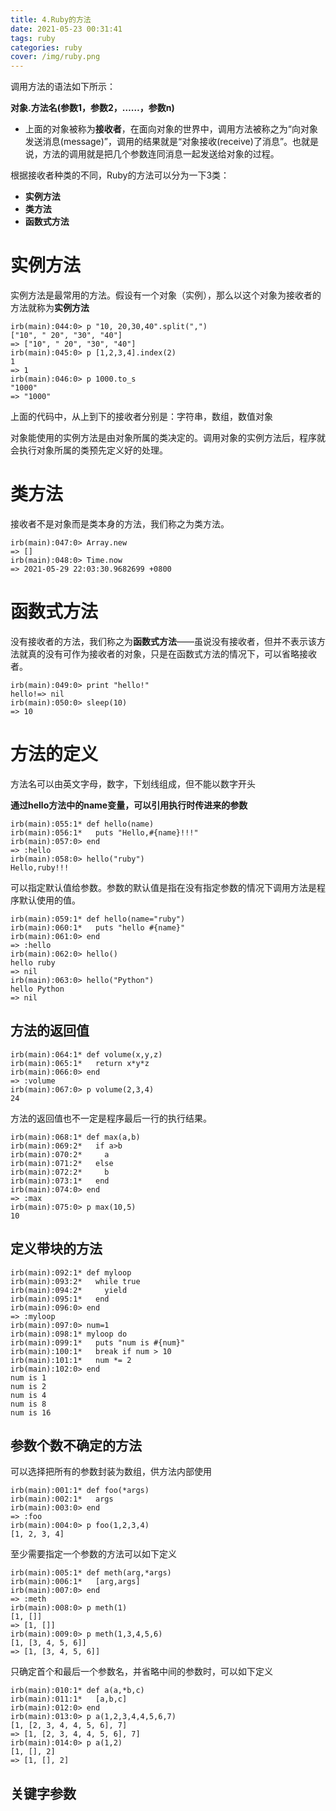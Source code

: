 ```yaml
---
title: 4.Ruby的方法
date: 2021-05-23 00:31:41
tags: ruby
categories: ruby
cover: /img/ruby.png
---
```


调用方法的语法如下所示：

**对象.方法名(参数1，参数2，……，参数n)**

- 上面的对象被称为**接收者**，在面向对象的世界中，调用方法被称之为“向对象发送消息(message)”，调用的结果就是“对象接收(receive)了消息”。也就是说，方法的调用就是把几个参数连同消息一起发送给对象的过程。

根据接收者种类的不同，Ruby的方法可以分为一下3类：

- **实例方法**
- **类方法**
- **函数式方法**

# 实例方法

实例方法是最常用的方法。假设有一个对象（实例），那么以这个对象为接收者的方法就称为**实例方法**

```shell
irb(main):044:0> p "10, 20,30,40".split(",")
["10", " 20", "30", "40"]
=> ["10", " 20", "30", "40"]
irb(main):045:0> p [1,2,3,4].index(2)
1
=> 1
irb(main):046:0> p 1000.to_s
"1000"
=> "1000"
```

上面的代码中，从上到下的接收者分别是：字符串，数组，数值对象

对象能使用的实例方法是由对象所属的类决定的。调用对象的实例方法后，程序就会执行对象所属的类预先定义好的处理。

# 类方法

接收者不是对象而是类本身的方法，我们称之为类方法。

```shell
irb(main):047:0> Array.new
=> []
irb(main):048:0> Time.now
=> 2021-05-29 22:03:30.9682699 +0800
```

# 函数式方法

没有接收者的方法，我们称之为**函数式方法**——虽说没有接收者，但并不表示该方法就真的没有可作为接收者的对象，只是在函数式方法的情况下，可以省略接收者。

```shell
irb(main):049:0> print "hello!"
hello!=> nil
irb(main):050:0> sleep(10)
=> 10
```

# 方法的定义

方法名可以由英文字母，数字，下划线组成，但不能以数字开头

**通过hello方法中的name变量，可以引用执行时传进来的参数**

```shell
irb(main):055:1* def hello(name)
irb(main):056:1*   puts "Hello,#{name}!!!"
irb(main):057:0> end
=> :hello
irb(main):058:0> hello("ruby")
Hello,ruby!!!
```

可以指定默认值给参数。参数的默认值是指在没有指定参数的情况下调用方法是程序默认使用的值。

```shell
irb(main):059:1* def hello(name="ruby")
irb(main):060:1*   puts "hello #{name}"
irb(main):061:0> end
=> :hello
irb(main):062:0> hello()
hello ruby
=> nil
irb(main):063:0> hello("Python")
hello Python
=> nil
```

## 方法的返回值

```shell
irb(main):064:1* def volume(x,y,z)
irb(main):065:1*   return x*y*z
irb(main):066:0> end
=> :volume
irb(main):067:0> p volume(2,3,4)
24
```

方法的返回值也不一定是程序最后一行的执行结果。

```shell
irb(main):068:1* def max(a,b)
irb(main):069:2*   if a>b
irb(main):070:2*     a
irb(main):071:2*   else
irb(main):072:2*     b
irb(main):073:1*   end
irb(main):074:0> end
=> :max
irb(main):075:0> p max(10,5)
10
```

## 定义带块的方法

```shell
irb(main):092:1* def myloop
irb(main):093:2*   while true
irb(main):094:2*     yield
irb(main):095:1*   end
irb(main):096:0> end
=> :myloop
irb(main):097:0> num=1
irb(main):098:1* myloop do
irb(main):099:1*   puts "num is #{num}"
irb(main):100:1*   break if num > 10
irb(main):101:1*   num *= 2
irb(main):102:0> end
num is 1
num is 2
num is 4
num is 8
num is 16
```

## 参数个数不确定的方法

可以选择把所有的参数封装为数组，供方法内部使用

```shell
irb(main):001:1* def foo(*args)
irb(main):002:1*   args
irb(main):003:0> end
=> :foo
irb(main):004:0> p foo(1,2,3,4)
[1, 2, 3, 4]
```

至少需要指定一个参数的方法可以如下定义

```shell
irb(main):005:1* def meth(arg,*args)
irb(main):006:1*   [arg,args]
irb(main):007:0> end
=> :meth
irb(main):008:0> p meth(1)
[1, []]
=> [1, []]
irb(main):009:0> p meth(1,3,4,5,6)
[1, [3, 4, 5, 6]]
=> [1, [3, 4, 5, 6]]
```

只确定首个和最后一个参数名，并省略中间的参数时，可以如下定义

```shell
irb(main):010:1* def a(a,*b,c)
irb(main):011:1*   [a,b,c]
irb(main):012:0> end
irb(main):013:0> p a(1,2,3,4,4,5,6,7)
[1, [2, 3, 4, 4, 5, 6], 7]
=> [1, [2, 3, 4, 4, 5, 6], 7]
irb(main):014:0> p a(1,2)
[1, [], 2]
=> [1, [], 2]
```

## 关键字参数


